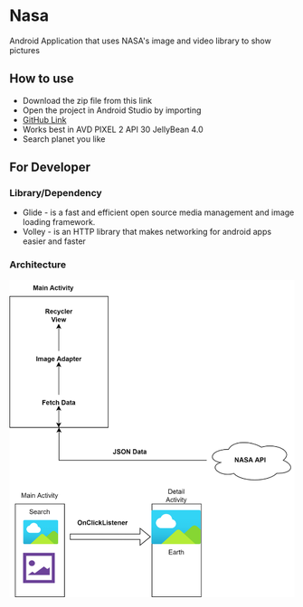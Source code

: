 # Nasa
Android Application that uses NASA's image and video library to show pictures

## How to use
* Download the zip file from this link 
* Open the project in Android Studio by importing 
* [GitHub Link](https://github.com/AmanDhillonCS/Nasa)
* Works best in AVD PIXEL 2 API 30 JellyBean 4.0
* Search planet you like 


## For Developer
### Library/Dependency 
* Glide - is a fast and efficient open source media management and image loading framework.
* Volley - is an HTTP library that makes networking for android apps easier and faster

### Architecture 
![Nasa_Architecture](/Nasa_Architecture.png)
